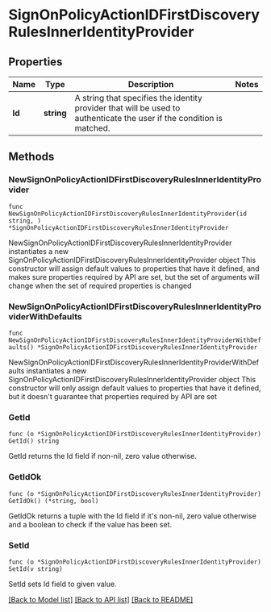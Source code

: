 # SignOnPolicyActionIDFirstDiscoveryRulesInnerIdentityProvider

## Properties

Name | Type | Description | Notes
------------ | ------------- | ------------- | -------------
**Id** | **string** | A string that specifies the identity provider that will be used to authenticate the user if the condition is matched. | 

## Methods

### NewSignOnPolicyActionIDFirstDiscoveryRulesInnerIdentityProvider

`func NewSignOnPolicyActionIDFirstDiscoveryRulesInnerIdentityProvider(id string, ) *SignOnPolicyActionIDFirstDiscoveryRulesInnerIdentityProvider`

NewSignOnPolicyActionIDFirstDiscoveryRulesInnerIdentityProvider instantiates a new SignOnPolicyActionIDFirstDiscoveryRulesInnerIdentityProvider object
This constructor will assign default values to properties that have it defined,
and makes sure properties required by API are set, but the set of arguments
will change when the set of required properties is changed

### NewSignOnPolicyActionIDFirstDiscoveryRulesInnerIdentityProviderWithDefaults

`func NewSignOnPolicyActionIDFirstDiscoveryRulesInnerIdentityProviderWithDefaults() *SignOnPolicyActionIDFirstDiscoveryRulesInnerIdentityProvider`

NewSignOnPolicyActionIDFirstDiscoveryRulesInnerIdentityProviderWithDefaults instantiates a new SignOnPolicyActionIDFirstDiscoveryRulesInnerIdentityProvider object
This constructor will only assign default values to properties that have it defined,
but it doesn't guarantee that properties required by API are set

### GetId

`func (o *SignOnPolicyActionIDFirstDiscoveryRulesInnerIdentityProvider) GetId() string`

GetId returns the Id field if non-nil, zero value otherwise.

### GetIdOk

`func (o *SignOnPolicyActionIDFirstDiscoveryRulesInnerIdentityProvider) GetIdOk() (*string, bool)`

GetIdOk returns a tuple with the Id field if it's non-nil, zero value otherwise
and a boolean to check if the value has been set.

### SetId

`func (o *SignOnPolicyActionIDFirstDiscoveryRulesInnerIdentityProvider) SetId(v string)`

SetId sets Id field to given value.



[[Back to Model list]](../README.md#documentation-for-models) [[Back to API list]](../README.md#documentation-for-api-endpoints) [[Back to README]](../README.md)


